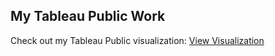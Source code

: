 ## My Tableau Public Work
Check out my Tableau Public visualization: [View Visualization](https://public.tableau.com/app/profile/arinda.alban/vizzes)
